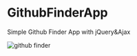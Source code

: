 # GithubFinderApp

Simple Github Finder App with jQuery&amp;Ajax



![github finder](https://user-images.githubusercontent.com/20744895/27400333-a1140c08-5674-11e7-9288-43bad3580cab.png)

